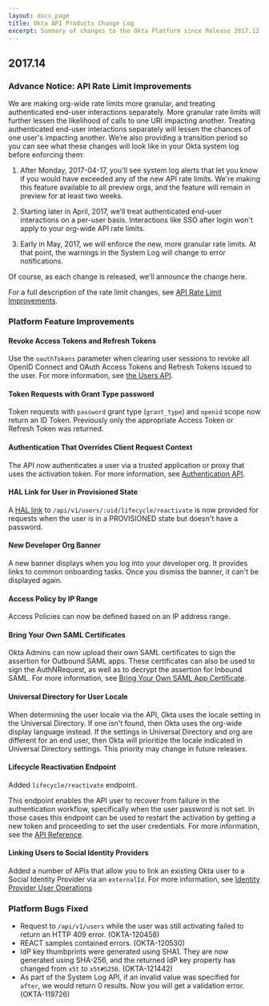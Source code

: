 ```yaml
---
layout: docs_page
title: Okta API Products Change Log
excerpt: Summary of changes to the Okta Platform since Release 2017.12
---
```


## 2017.14

### Advance Notice: API Rate Limit Improvements

We are making org-wide rate limits more granular, and treating authenticated end-user interactions separately. More granular rate limits will further lessen the likelihood of calls to one URI impacting another. Treating authenticated end-user interactions separately will lessen the chances of one user's impacting another. We’re also providing a transition period so you can see what these changes will look like in your Okta system log before enforcing them:

1. After Monday, 2017-04-17, you'll see system log alerts that let you know if you would have exceeded any of the new API rate limits. We're making this feature available to all preview orgs, and the feature will remain in preview for at least two weeks.

2. Starting later in April, 2017, we’ll treat authenticated end-user interactions on a per-user basis. Interactions like SSO after login won't apply to your org-wide API rate limits.

3. Early in May, 2017, we will enforce the new, more granular rate limits. At that point, the warnings in the System Log will change to error notifications.

Of course, as each change is released, we'll announce the change here.

For a full description of the rate limit changes, see [API Rate Limit Improvements](https://support.okta.com/help/articles/Knowledge_Article/API-Rate-Limit-Improvements).<!-- OKTA-110472 -->

### Platform Feature Improvements

#### Revoke Access Tokens and Refresh Tokens

Use the `oauthTokens` parameter when clearing user sessions to revoke all OpenID Connect and OAuth Access Tokens and Refresh Tokens
issued to the user. For more information, see [the Users API](/docs/api/resources/users#clear-user-sessions).<!-- OKTA-116904 -->

#### Token Requests with Grant Type password

Token requests with `password` grant type (`grant_type`) and `openid` scope now return an ID Token.
Previously only the appropriate Access Token or Refresh Token was returned. <!-- OKTA-117288 -->

#### Authentication That Overrides Client Request Context

The API now authenticates a user via a trusted application or proxy that uses the activation token.
For more information, see [Authentication API](/docs/api/resources/authn#primary-authentication-with-activation-token). <!-- OKTA-119692 -->

#### HAL Link for User in Provisioned State

A [HAL link](https://tools.ietf.org/html/draft-kelly-json-hal-06) to `/api/v1/users/:uid/lifecycle/reactivate` is now provided
for requests when the user is in a PROVISIONED state but doesn't have a password.  <!-- OKTA-119221 -->

#### New Developer Org Banner

A new banner displays when you log into your developer org. It provides links to common onboarding tasks. Once you dismiss the banner, it can't be displayed again. <!-- OKTA-121055 -->

#### Access Policy by IP Range

Access Policies can now be defined based on an IP address range. <!-- OKTA-121280 -->

#### Bring Your Own SAML Certificates

Okta Admins can now upload their own SAML certificates to sign the assertion for Outbound SAML apps. These certificates can also be used to sign the AuthNRequest, as well as to decrypt the assertion for Inbound SAML. For more information, see [Bring Your Own SAML App Certificate](/docs/how-to/byo_saml).<!-- OKTA-119158 -->

#### Universal Directory for User Locale

When determining the user locale via the API, Okta uses the locale setting in the Universal Directory. If one isn't found, then Okta uses the org-wide display language instead. If the settings in Universal Directory and org are different for an end user, then Okta will prioritize the locale indicated in Universal Directory settings. This priority may change in future releases. <!-- OKTA-117789 -->

#### Lifecycle Reactivation Endpoint

Added `lifecycle/reactivate` endpoint.

This endpoint enables the API user to recover from failure in the authentication workflow, specifically when the user password is not set. In those cases this endpoint can be used to restart the activation by getting a new token and proceeding to set the user credentials. For more information, see the [API Reference](/docs/api/resources/users#reactivate-user). <!-- OKTA-119096 -->

#### Linking Users to Social Identity Providers

Added a number of APIs that allow you to link an existing Okta user to a Social Identity Provider via an `externalId`. For more information, see [Identity Provider User Operations](/docs/api/resources/idps#identity-provider-user-operations) <!-- OKTA-97257 -->

### Platform Bugs Fixed

 * Request to `/api/v1/users` while the user was still activating failed to return an HTTP 409 error. (OKTA-120458)
 * REACT samples contained errors. (OKTA-120530)
 * IdP key thumbprints were generated using SHA1. They are now generated using SHA-256, and the returned IdP key property has changed from `x5t` to `x5t#S256`. (OKTA-121442)
 * As part of the System Log API, if an invalid value was specified for `after`, we would return 0 results. Now you will get a validation error. (OKTA-119726)